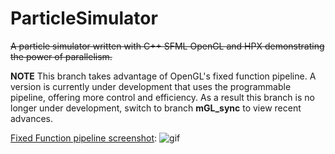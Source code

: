 ParticleSimulator
=================

~~A particle simulator written with C++ SFML OpenGL and HPX demonstrating the power of parallelism.~~

**NOTE** 
This branch takes advantage of OpenGL's fixed function pipeline. A version is currently under development that uses the programmable pipeline, offering more control and efficiency. As a result this branch is no longer under development, switch to branch **mGL_sync** to view recent advances.


[Fixed Function pipeline screenshot](https://vimeo.com/90272457):
![gif](http://i.imgur.com/XcbPawQ.png)
